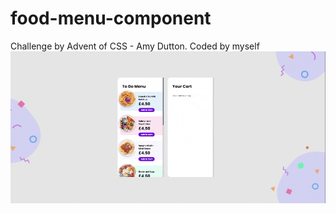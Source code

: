 # food-menu-component
Challenge by Advent of CSS - Amy Dutton. Coded by myself
![Alt Gif to show the project](https://github.com/colinswan/food-menu-component/blob/main/src/assets/images/chrome-capture-2023-3-4.gif)



